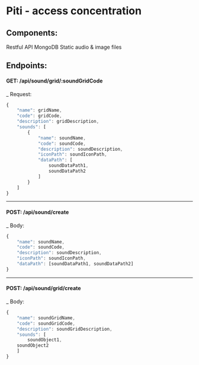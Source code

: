 # Piti - access concentration

## Components:
Restful API
MongoDB
Static audio & image files

## Endpoints:
#### GET: /api/sound/grid/:soundGridCode
_ Request:
```javascript
{
    "name": gridName,
    "code": gridCode,
    "description": gridDescription,
    "sounds": [
        {
            "name": soundName,
            "code": soundCode,
            "description": soundDescription,
            "iconPath": soundIconPath,
            "dataPath": [
                soundDataPath1,
                soundDataPath2
            ]
        }
    ]
}
```
---
#### POST: /api/sound/create
_ Body:
```javascript
{
	"name": soundName,
	"code": soundCode,
	"description": soundDescription,
	"iconPath": soundIconPath,
	"dataPath": [soundDataPath1, soundDataPath2]
}
```
---
#### POST: /api/sound/grid/create
_ Body:
```javascript
{
	"name": soundGridName,
	"code": soundGridCode,
	"description": soundGridDescription,
	"sounds": [
		soundObject1,
    soundObject2
	]
}
```

